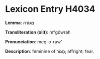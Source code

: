 # Lexicon Entry H4034

**Lemma**: מְגוֹרַה

**Transliteration (xlit)**: mᵉgôwrah

**Pronunciation**: meg-o-raw'

**Description**:
feminine of מָגוֹר; affright; fear.
